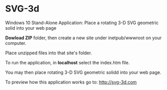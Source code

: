 # SVG-3d
Windows 10 Stand-Alone Application: Place a rotating 3-D SVG geometric solid into your web page

**Dowload ZIP** folder, then create a new site under inetpub/wwwroot on your computer.

Place unzipped files into that site's folder.

To run the application, in **localhost** select the index.htm file. 

You may then place rotating 3-D SVG geometric solidd into your web page.

To preview how this application works go to: http://svg-3d.com
